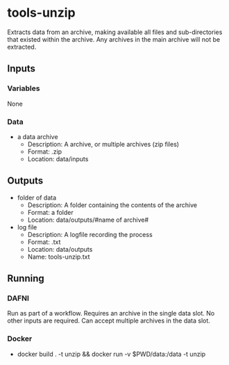 # tools-unzip
Extracts data from an archive, making available all files and sub-directories that existed within the archive. Any archives in the main archive will not be extracted. 

## Inputs
### Variables
None

### Data
* a data archive
  * Description: A archive, or multiple archives (zip files)
  * Format: .zip
  * Location: data/inputs

## Outputs
* folder of data
  * Description: A folder containing the contents of the archive
  * Format: a folder
  * Location: data/outputs/#name of archive#
* log file
  * Description: A logfile recording the process
  * Format: .txt
  * Location: data/outputs
  * Name: tools-unzip.txt

## Running
### DAFNI
Run as part of a workflow. Requires an archive in the single data slot. No other inputs are required. Can accept multiple archives in the data slot.

### Docker
* docker build . -t unzip && docker run -v $PWD/data:/data -t unzip